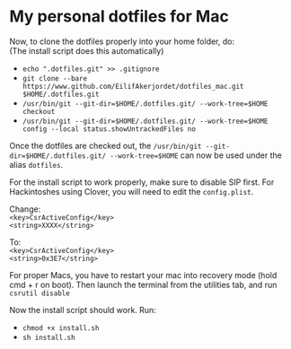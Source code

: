 # My personal dotfiles for Mac

Now, to clone the dotfiles properly into your home folder, do:  
(The install script does this automatically)  
  * `echo ".dotfiles.git" >> .gitignore`
  * `git clone --bare https://www.github.com/EilifAkerjordet/dotfiles_mac.git $HOME/.dotfiles.git`
  * `/usr/bin/git --git-dir=$HOME/.dotfiles.git/ --work-tree=$HOME checkout`
  * `/usr/bin/git --git-dir=$HOME/.dotfiles.git/ --work-tree=$HOME config --local status.showUntrackedFiles no`

Once the dotfiles are checked out, the `/usr/bin/git --git-dir=$HOME/.dotfiles.git/ --work-tree=$HOME` can now be used under the alias `dotfiles`.

For the install script to work properly, make sure to disable SIP first. For Hackintoshes using Clover, you will need to edit the `config.plist`.  

Change:  
`<key>CsrActiveConfig</key>`  
`<string>XXXX</string>`

To:  
`<key>CsrActiveConfig</key>`  
`<string>0x3E7</string>`

For proper Macs, you have to restart your mac into recovery mode (hold cmd + r on boot). Then launch the terminal from the utilities tab, and run `csrutil disable`

Now the install script should work. Run:
  * `chmod +x install.sh`
  * `sh install.sh`

